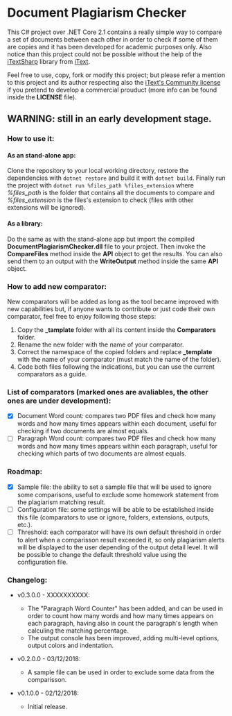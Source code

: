 # Document Plagiarism Checker
This C# project over .NET Core 2.1 contains a really simple way to compare a set of documents between each other in order to check if some of them are copies and it has been developed for academic purposes only. Also notice than this project could not be possible without the help of the [iTextSharp](https://developers.itextpdf.com/downloads) library from [iText](https://itextpdf.com/).

Feel free to use, copy, fork or modify this project; but please refer a mention to this project and its author respecting also the [iText's Community license](https://itextpdf.com/AGPL) if you pretend to develop a commercial prouduct (more info can be found inside the  **LICENSE** file).

## WARNING: still in an early development stage.
### How to use it:
#### As an stand-alone app:
Clone the repository to your local working directory, restore the dependencies with `dotnet restore` and build it with `dotnet build`. Finally run the project with `dotnet run %files_path %files_extension` where *%files_path* is the folder that contains all the documents to compare and *%files_extension* is the files's extension to check (files with other extensions will be ignored).
#### As a library:
Do the same as with the stand-alone app but import the compiled **DocumentPlagiarismChecker.dll** file to your project. Then invoke the **CompareFiles** method inside the **API** object to get the results. You can also send them to an output with the **WriteOutput** method inside the same **API** object.
### How to add new comparator:
New comparators will be added as long as the tool became improved with new capabilities but, if anyone wants to contribute or just code their own comparator, feel free to enjoy following those steps:
 1. Copy the **_tamplate** folder with all its content inside the **Comparators** folder.
 2. Rename the new folder with the name of your comparator.
 2. Correct the namespace of the copied folders and replace **_template** with the name of your comparator (must match the name of the folder).
 3. Code both files following the indications, but you can use the current comparators as a guide.
 ### List of comparators (marked ones are avaliables, the other ones are under development):
- [x] Document Word count: compares two PDF files and check how many words and how many times appears within each document, useful for checking if two documents are almost equals.
- [ ] Paragraph Word count: compares two PDF files and check how many words and how many times appears within each paragraph, useful for checking which parts of two documents are almost equals.
 ### Roadmap:
- [X] Sample file: the ability to set a sample file that will be used to ignore some comparisons, useful to exclude some homework statement from the plagiarism matching result.
- [ ] Configuration file: some settings will be able to be established inside this file (comparators to use or ignore, folders, extensions, outputs, etc.).
- [ ] Threshold: each comparator will have its own default threshold in order to alert when a comparisson result exceeded it, so only plagiarism alerts will be displayed to the user depending of the output detail level. It will be possible to change the default threshold value using the configuration file. 
### Changelog:
- v0.3.0.0 - XXXXXXXXXX:
    - The "Paragraph Word Counter" has been added, and can be used in order to count how many words and how many times appears on each paragraph, having also in count the paragraph's length when calculing the matching percentage.
    - The output console has been improved, adding multi-level options, output colors and indentation.

- v0.2.0.0 - 03/12/2018:
    - A sample file can be used in order to exclude some data from the comparisson.

- v0.1.0.0 - 02/12/2018:
    - Initial release.
